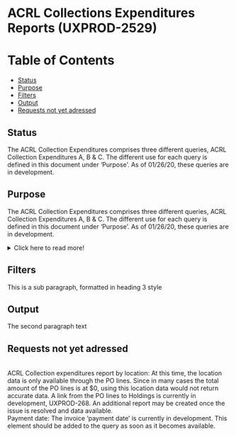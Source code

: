 # ACRL Collections Expenditures Reports  (UXPROD-2529)

Table of Contents
=================

  * [Status](#status)
  * [Purpose](#purpose)
  * [Filters](#filters)
  * [Output](#output)
  * [Requests not yet adressed](#requests)


## Status <a name="status"></a>
The ACRL Collection Expenditures comprises three different queries, ACRL Collection Expenditures A, B & C. The different use for each query is defined in this document under ‘Purpose’. As of 01/26/20, these queries are in development. 

## Purpose <a name="purpose"></a>
The ACRL Collection Expenditures comprises three different queries, ACRL Collection Expenditures A, B & C. The different use for each query is defined in this document under ‘Purpose’. As of 01/26/20, these queries are in development.   

<details>
  <summary markdown="span">Click here to read more!</summary>  
  <br>
  
 <p> 
<ins>ACRL Collection Expenditures A:</ins>

<p>
This query provides a total amount of material expenditures, broken down by invoice lines and including any adjustment made at the invoice level. The overall total will be calculated by adding all invoice lines together by downloading your results into an Excel sheet or by using any other reporting tools like Tableau. Please note that the addition of the invoice adjustment is manually calculated, starting with calculating the percentage of each invoice line based on the total of the invoice lines (per invoice), and then added to each invoice line accordingly. For example, if an invoice adjustment is for shipping, the cost will be distributed to each invoice lines according to the percentage calculated. Therefore, the total amount of expenditures will include the cost of shipping. If your institution is recording shipping separately and do not want to add this cost (if entered as an invoice adjustment) to the total amount of material expenditures, then the option would be to use the ACRL Collection Expenditures B and add any invoice adjustments to it as needed. The total of adjustments made at the invoice level will be provided by running the ACRL Collection Expenditures C. 
<br>
<p>
<ins>ACRL Collection Expenditures B:</ins>
This query provides a total amount of material expenditures, broken down by invoice lines. The overall total will be calculated by adding all invoice lines together. This can be achieved by downloading your results into an Excel sheet or by using any other reporting tools like Tableau. Please note that it does not include any adjustment made at the invoice level. If one want to get the total of invoice lines plus the total of invoice adjustment that are ‘Not Prorated’ and ‘In Addition To’ separately, then the ARCL Collection Expenditures B and C queries should be run jointly. 
<br>
<p>
 <ins>ACRL Collection Expenditures C:</ins>
This query will return only the adjustments added at the invoice level when ‘Not Prorated’ and ‘In addition To’ are selected. The overall total will be calculated by adding all invoice adjustments total amount together. This can be achieved by downloading your results into an Excel sheet or by using any other reporting tools like Tableau. For example, if your institution is using the invoice adjustment to record tax and or shipping cost and you don’t want to add this cost to your POs recorded at the invoice lines level, then the ARCL Collection Expenditures C will give you the total amount spent for these invoice adjustments. The ACRL Collection Expenditure B can be used in conjunction with the ACRL Collection Expenditures C to provide the total amount of material spent but keeping the invoice adjustments separate from the invoice lines total, meaning not added to the overall PO cost.
Finally, note that in the ACRL survey, “Operation and Maintenance Expenses” section, “Preservation Services” measure includes costs for binding, which some institutions consider materials expenditures. If one want to record Binding in Preservation Cost and this element was recorded in a specific fund and paid through the FOLIO inventory, a separate query will need to be run to get the total amount of binding cost and subtract it from the ACRL Collection Expenditures total amount.
At this time, we are assuming that “Operations and Maintenance Expenses” are not recorded as a material expense in Folio along with salary and wages.
The annual ACRL Academic Library Trends and Statistics survey asks members to report their total materials expenditures broken into one-time, ongoing, and all other materials/services expenditures.  It also asks, if possible, that members break out: e-book expenditures from within one-time expenditures; and e-book and e-journal expenditures from within ongoing expenditures.
The current (FY20) ACRL survey requests are described briefly below, and fully at  https://acrl.countingopinions.com/  
<br>
<br>
 <h4>Additional information from 2020 survey:</h4>
 
| Material/Services expenses  |  |
| ------------- | ------------- |
| One-time purchase of books, serial backfiles, and other materials  | Include: onetime purchases of books, serials, and all other materials (electronic or 			physical, including locally held e-resources), purchased on a one-time basis.<br>Exclude: expenses for computer software used to support library operations or to link to 	external networks and anything purchased on a subscription basis.
| E-books (20a)<br> (if available)  | Include:  Include expenditures for any e-books purchased on a one-time basis, e-	books 		purchases triggered through a PDA or DDA program. <br>Exclude: Ongoing subscriptions to e-book packages and deposit account as expenditures 	until the library receives access to an e-book   |
| Ongoing commitments to subscriptions:  | Include: Expenses for ongoing commitments for all formats, including serials and any 	other items committed to annually, including annual electronic platform or access 	fees. Expenditures for standing orders if possible  |
| E-books (21a)<br> (if available):  | Include: ongoing subscriptions to ebook packages; include annual fees for e-book 	platforms  |
| E-journals 21b <br> (if available):  | Include: expenses for e-journals purchased in an ongoing basis   | 
| All other material/services cost  | ACRL is not fully prescriptive about what should be included in the category “all other 	materials/services expenditures”; for the most part, it only indicates what these 	expenditures “may” include.  This is possibly because members may not easily break out 	these costs.  It may also be because some institutions do not consider the expenditures 	ACRL recommends materials expenditures, but other operating expenditures, and, 	following local procedures, institutions may need or want to include them as other 	operating expenditures.  ACRL suggests that “all other materials/services” might 	include, e.g.: document delivery/interlibrary loan services; pay-per-view journal articles 	transactions; fees expended for short-term loans as part of a DDA or PDA 	program.  On 	the other hand, ACRL does specifically indicate that it considers expenditures for 	bibliographic management systems (e.g., EndNote, RefWorks) materials expenditures.  	See the ACRL documentation for more info.  Each institution will need to 	decide what is 	correct for them.  It is suggested data notes are provided if local practices differ. 	Services cost may include MARC records, OCLC and HathiTrust.

Note that the ACRL survey is aligned with the NCES Academic Library survey, so these measures can also be used for that survey.
<p>
ACRL requests that expenditures be reported for the most recent 12-month period that corresponds to the institution's fiscal year. All expenses should be reported in whole dollars in the most appropriate category to provide an unduplicated count of expenses. 
  </details>


## Filters <a name="filters"></a>
This is a sub paragraph, formatted in heading 3 style

## Output <a name="output"></a>
The second paragraph text

## Requests not yet adressed <a name="requests"></a>
<br>
ACRL Collection expenditures report by location:
At this time, the location data is only available through the PO lines. Since in many cases the total amount of the PO lines is at $0, using this location data would not return accurate data. A link from the PO lines to Holdings is currently in development, UXPROD-268. An additional report may be created once the issue is resolved and data available.
<br>
Payment date:
The invoice ‘payment date’ is currently in development. This element should be added to the query as soon as it becomes available.

